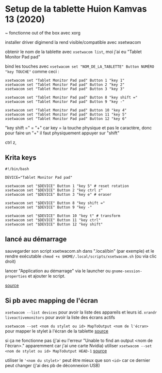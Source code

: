 # Setup de la tablette Huion Kamvas 13 (2020)

~ fonctionne out of the box avec xorg

installer driver digimend la rend visible/compatible avec xsetwacom


obtenir le nom de la tablette avec  `xsetwacom list`, moi j'ai eu "Tablet Monitor Pad pad"

bind les touches avec `xsetwacom set "NOM_DE_LA_TABLETTE" Button NUMÉRO "key TOUCHE"` comme ceci :
```
xsetwacom set "Tablet Monitor Pad pad" Button 1 "key 1"
xsetwacom set "Tablet Monitor Pad pad" Button 2 "key 2"
xsetwacom set "Tablet Monitor Pad pad" Button 3 "key 3"

xsetwacom set "Tablet Monitor Pad pad" Button 8 "key shift ="
xsetwacom set "Tablet Monitor Pad pad" Button 9 "key -"

xsetwacom set "Tablet Monitor Pad pad" Button 10 "key 4"
xsetwacom set "Tablet Monitor Pad pad" Button 11 "key 5"
xsetwacom set "Tablet Monitor Pad pad" Button 12 "key 6"
```

"key shift =" = "+"
car key = la touche physique et pas le caractère, donc pour faire un "+" il faut physiquement appuyer sur "shift"

ctrl z,



## Krita keys

```
#!/bin/bash

DEVICE="Tablet Monitor Pad pad"

xsetwacom set "$DEVICE" Button 1 "key 5" # reset rotation
xsetwacom set "$DEVICE" Button 2 "key ctrl z"
xsetwacom set "$DEVICE" Button 3 "key e" # eraser

xsetwacom set "$DEVICE" Button 8 "key shift ="
xsetwacom set "$DEVICE" Button 9 "key -"

xsetwacom set "$DEVICE" Button 10 "key t" # transform
xsetwacom set "$DEVICE" Button 11 "key ctrl"
xsetwacom set "$DEVICE" Button 12 "key shift"
```


## lancé au démarrage

sauvegarder son script xsetwacom.sh dans ".local/bin" (par exemple) et le rendre exécutable `chmod +x $HOME/.local/scripts/xsetwacom.sh` (ou via clic droit)

lancer "Application au démarrage" via le launcher ou `gnome-session-properties` et ajouter le script.


[source](https://github.com/linuxwacom/xf86-input-wacom/wiki/Tablet-Configuration-1:-xsetwacom-and-xorg.conf)

## Si pb avec mapping de l'écran

`xsetwacom --list devices` pour avoir la liste des appareils et leurs id.
`xrandr liveactivemonitors` pour avoir la liste des écrans actifs

`xsetwacom --set <nom du stylet ou id> MapToOutput <nom de l'écran>` pour mapper le stylet à l'écran de la tablette [source](https://askubuntu.com/a/1082433)

si ça ne fonctionne pas (j'ai eu l'erreur "Unable to find an output <nom de l'écran>." apparemment car j'ai une carte Nvidia) utiliser `xsetwacom --set <nom de stylet ou id> MapToOutput HEAD-1` [source](https://doc.ubuntu-fr.org/wacom#dual_screen_ou_mapper_la_tablette_sur_un_seul_ecran)

utiliser le `'<nom du stylet>'` peut être mieux que son `<id>` car ce dernier peut changer (j'ai des pb de déconnexion USB)
